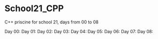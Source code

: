# School21_CPP
C++ priscine for school 21, days from 00 to 08

Day 00: 
Day 01: 
Day 02: 
Day 03: 
Day 04: 
Day 05: 
Day 06: 
Day 07: 
Day 08: 
